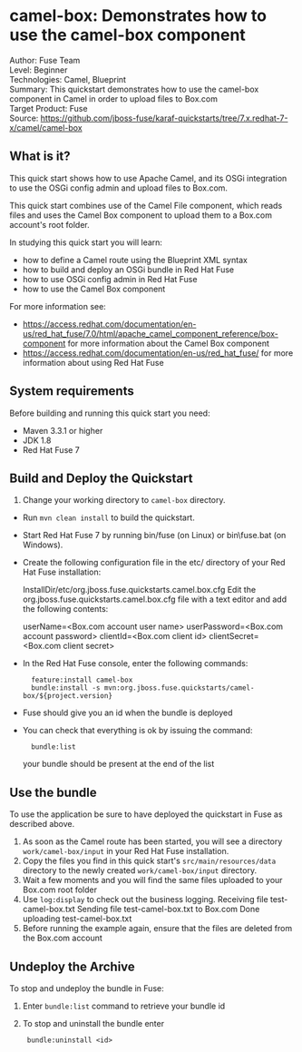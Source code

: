 camel-box: Demonstrates how to use the camel-box component
======================================================
Author: Fuse Team  
Level: Beginner  
Technologies: Camel, Blueprint  
Summary: This quickstart demonstrates how to use the camel-box component in Camel in order to upload files to Box.com  
Target Product: Fuse  
Source: <https://github.com/jboss-fuse/karaf-quickstarts/tree/7.x.redhat-7-x/camel/camel-box>



What is it?
-----------

This quick start shows how to use Apache Camel, and its OSGi integration to use the OSGi config admin and upload files to Box.com.

This quick start combines use of the Camel File component, which reads files and uses the Camel Box component to upload them to a Box.com account's root folder.

In studying this quick start you will learn:

* how to define a Camel route using the Blueprint XML syntax
* how to build and deploy an OSGi bundle in Red Hat Fuse
* how to use OSGi config admin in Red Hat Fuse
* how to use the Camel Box component

For more information see:

* https://access.redhat.com/documentation/en-us/red_hat_fuse/7.0/html/apache_camel_component_reference/box-component for more information about the Camel Box component
* https://access.redhat.com/documentation/en-us/red_hat_fuse/ for more information about using Red Hat Fuse

System requirements
-------------------

Before building and running this quick start you need:

* Maven 3.3.1 or higher
* JDK 1.8
* Red Hat Fuse 7

Build and Deploy the Quickstart
-------------------------

1. Change your working directory to `camel-box` directory.
* Run `mvn clean install` to build the quickstart.
* Start Red Hat Fuse 7 by running bin/fuse (on Linux) or bin\fuse.bat (on Windows).
* Create the following configuration file in the etc/ directory of your Red Hat Fuse installation:

  InstallDir/etc/org.jboss.fuse.quickstarts.camel.box.cfg
  Edit the org.jboss.fuse.quickstarts.camel.box.cfg file with a text editor and add the following contents:

  userName=<Box.com account user name>
  userPassword=<Box.com account password>
  clientId=<Box.com client id>
  clientSecret=<Box.com client secret>

* In the Red Hat Fuse console, enter the following commands:

        feature:install camel-box
        bundle:install -s mvn:org.jboss.fuse.quickstarts/camel-box/${project.version}

* Fuse should give you an id when the bundle is deployed

* You can check that everything is ok by issuing  the command:

        bundle:list
   your bundle should be present at the end of the list


Use the bundle
---------------------

To use the application be sure to have deployed the quickstart in Fuse as described above. 

1. As soon as the Camel route has been started, you will see a directory `work/camel-box/input` in your Red Hat Fuse installation.
2. Copy the files you find in this quick start's `src/main/resources/data` directory to the newly created `work/camel-box/input`
directory.
3. Wait a few moments and you will find the same files uploaded to your Box.com root folder
4. Use `log:display` to check out the business logging.
        Receiving file test-camel-box.txt
        Sending file test-camel-box.txt to Box.com
        Done uploading test-camel-box.txt
5. Before running the example again, ensure that the files are deleted from the Box.com account

Undeploy the Archive
--------------------

To stop and undeploy the bundle in Fuse:

1. Enter `bundle:list` command to retrieve your bundle id
2. To stop and uninstall the bundle enter

        bundle:uninstall <id>
